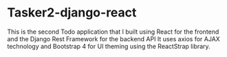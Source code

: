 # Tasker2-django-react
This is the second Todo application that I built using React for the frontend and the Django Rest Framework for the backend API
It uses axios for AJAX technology and Bootstrap 4 for UI theming using the ReactStrap library.
